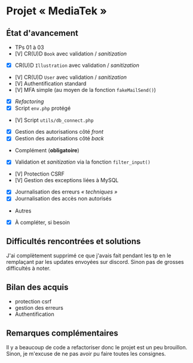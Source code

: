 # Projet « MediaTek »

## État d'avancement
- TPs 01 à 03
- [V] CR(U)D `Book` avec validation / *sanitization*
- [X] CR(U)D `Illustration` avec validation / *sanitization*
- [V] CR(U)D `User` avec validation / *sanitization*
- [V] Authentification standard
- [V] MFA simple (au moyen de la fonction `fakeMailSend()`)
- [X] *Refactoring*
- [X] Script `env.php` protégé
- [V] Script `utils/db_connect.php`
- [X] Gestion des autorisations côté *front*
- [X] Gestion des autorisations côté *back*
- Complément (**obligatoire**)
- [X] Validation et *sanitization* via la fonction `filter_input()`
- [V] Protection CSRF
- [V] Gestion des exceptions liées à MySQL
- [X] Journalisation des erreurs *« techniques »*
- [X] Journalisation des accès non autorisés
- Autres
- [X] À compléter, si besoin
## Difficultés rencontrées et solutions
J'ai complètement supprimé ce que j'avais fait pendant les tp en le remplaçant par les updates envoyées sur discord.
Sinon pas de grosses difficultés à noter.
## Bilan des acquis
- protection csrf
- gestion des erreurs
- Authentification
## Remarques complémentaires
Il y a beaucoup de code a refactoriser donc le projet est un peu brouillon. Sinon, je m'excuse de ne pas avoir pu faire toutes les consignes.